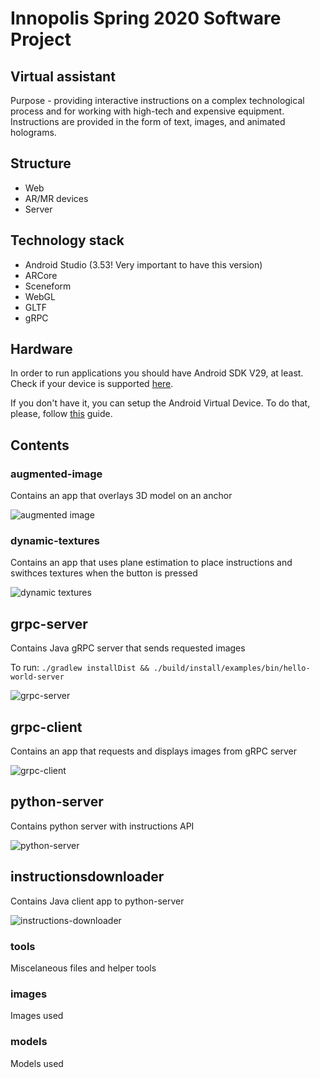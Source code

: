 # Innopolis Spring 2020 Software Project

## Virtual assistant
Purpose - providing interactive instructions on a complex technological
process and for working with high-tech and expensive equipment. Instructions
are provided in the form of text, images, and animated holograms.

## Structure
- Web
- AR/MR devices
- Server

## Technology stack
- Android Studio (3.53! Very important to have this version)
- ARCore
- Sceneform
- WebGL
- GLTF
- gRPC

## Hardware
In order to run applications you should have Android SDK V29, at least. 
Check if your device is supported [here](https://developers.google.com/ar/discover/supported-devices).

If you don't have it, you can setup the Android Virtual Device. To do that, please, follow [this](https://developers.google.com/ar/develop/java/quickstart) guide.


## Contents
### augmented-image
Contains an app that overlays 3D model on an anchor

![augmented image](images/docs/augmented_image.png)

### dynamic-textures
Contains an app that uses plane estimation to place instructions and swithces textures when the button is pressed

![dynamic textures](images/docs/dynamic_texture.png)

## grpc-server
Contains Java gRPC server that sends requested images

To run:
`./gradlew installDist && ./build/install/examples/bin/hello-world-server`

![grpc-server](images/docs/server.png)

## grpc-client
Contains an app that requests and displays images from gRPC server

![grpc-client](images/docs/client.png)

## python-server
Contains python server with instructions API

![python-server](images/docs/python_server.png)

## instructionsdownloader
Contains Java client app to python-server

![instructions-downloader](images/docs/instructions_downloader.png)

### tools
Miscelaneous files and helper tools

### images
Images used


### models
Models used

